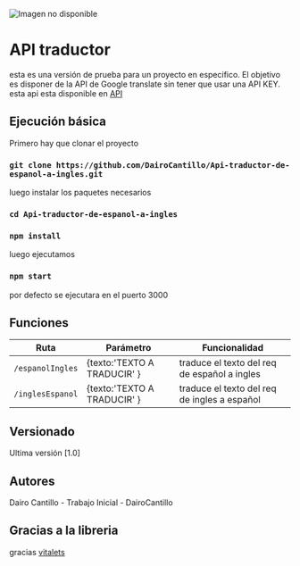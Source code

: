 ![Imagen no disponible](https://fiverr-res.cloudinary.com/images/t_main1,q_auto,f_auto,q_auto,f_auto/gigs/120701247/original/4a8c583dafd784002e4642088d661b32c3823e98/translate-your-art-text-from-french-english.jpg "API traductor")

# API traductor

esta es una versión de prueba para un proyecto en especifico. El objetivo es disponer de la API de Google translate sin tener que usar una API KEY.
esta api esta disponible en [API](https://traductorbaseestoen.herokuapp.com/)

## Ejecución básica

Primero hay que clonar el proyecto

### []()`git clone https://github.com/DairoCantillo/Api-traductor-de-espanol-a-ingles.git`

luego instalar los paquetes necesarios

### []() `cd Api-traductor-de-espanol-a-ingles`

### []() `npm install`

luego ejecutamos

### []() `npm start`

por defecto se ejecutara en el puerto 3000

## Funciones

| Ruta             | Parámetro                   | Funcionalidad                                |
| ---------------- | --------------------------- | -------------------------------------------- |
| `/espanolIngles` | {texto:'TEXTO A TRADUCIR' } | traduce el texto del req de español a ingles |
| `/inglesEspanol` | {texto:'TEXTO A TRADUCIR' } | traduce el texto del req de ingles a español |

## Versionado

Ultima versión [1.0]

## Autores

Dairo Cantillo - Trabajo Inicial - DairoCantillo

## Gracias a la libreria

gracias [vitalets](https://www.npmjs.com/~vitalets)

